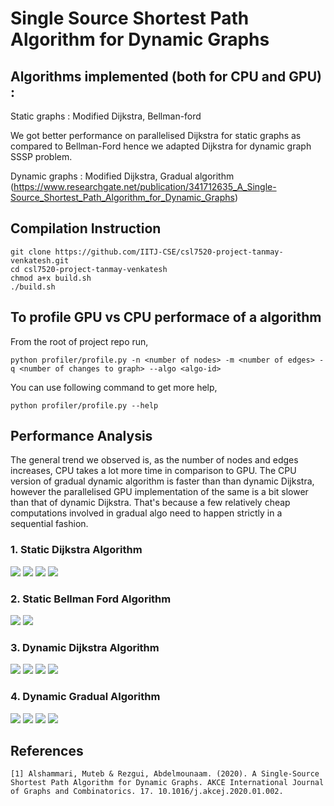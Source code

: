 # Single Source Shortest Path Algorithm for Dynamic Graphs

## Algorithms implemented (both for CPU and GPU) :

Static graphs : Modified Dijkstra, Bellman-ford

We got better performance on parallelised Dijkstra for static graphs as compared to Bellman-Ford hence we adapted Dijkstra for dynamic graph SSSP problem.

Dynamic graphs : Modified Dijkstra, Gradual algorithm (https://www.researchgate.net/publication/341712635_A_Single-Source_Shortest_Path_Algorithm_for_Dynamic_Graphs)

## Compilation Instruction 
```
git clone https://github.com/IITJ-CSE/csl7520-project-tanmay-venkatesh.git
cd csl7520-project-tanmay-venkatesh
chmod a+x build.sh
./build.sh
```

## To profile GPU vs CPU performace of a algorithm
From the root of project repo run,
```
python profiler/profile.py -n <number of nodes> -m <number of edges> -q <number of changes to graph> --algo <algo-id>
```
You can use following command to get more help,
```
python profiler/profile.py --help
```


## Performance Analysis

The general trend we observed is, as the number of nodes and edges increases, CPU takes a lot more time in comparison to GPU.
The CPU version of gradual dynamic algorithm is faster than than dynamic Dijkstra, however the parallelised GPU implementation of the same is a bit slower than that of dynamic Dijkstra. That's because a few relatively cheap computations involved in gradual algo need to happen strictly in a sequential fashion.

### 1. Static Dijkstra Algorithm
![](results/1_1000.jpg ) ![](results/1_10000.jpg) 
![](results/1_50000.jpg) ![](results/1_100000.jpg)
### 2. Static Bellman Ford Algorithm
![](results/3_1000.jpg) ![](results/3_10000.jpg)

### 3. Dynamic Dijkstra Algorithm
![](results/2_1000.jpg) ![](results/2_10000.jpg) 
![](results/2_50000.jpg) ![](results/2_100000.jpg)

### 4. Dynamic Gradual Algorithm
![](results/4_1000.jpg) ![](results/4_10000.jpg) 
![](results/4_50000.jpg) ![](results/4_100000.jpg)

## References 
```
[1] Alshammari, Muteb & Rezgui, Abdelmounaam. (2020). A Single-Source Shortest Path Algorithm for Dynamic Graphs. AKCE International Journal of Graphs and Combinatorics. 17. 10.1016/j.akcej.2020.01.002. 
```
